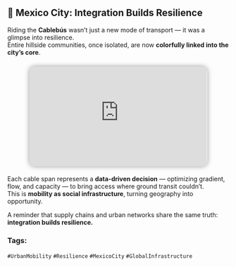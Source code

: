 ## 🚠 Mexico City: Integration Builds Resilience  

Riding the **Cablebús** wasn’t just a new mode of transport — it was a glimpse into resilience.  
Entire hillside communities, once isolated, are now **colorfully linked into the city’s core**.  

<div style="display:flex;justify-content:center;gap:10px;margin-bottom:20px;">
  <iframe
    src="https://www.youtube.com/embed/Lt2uvGaYW64"
    style="width:80%;aspect-ratio:16/9;border-radius:12px;box-shadow:0 0 12px rgba(0,0,0,0.4);overflow:hidden;margin-top:10px;"
    frameborder="0"
    allowfullscreen>
  </iframe>
</div>

Each cable span represents a **data-driven decision** — optimizing gradient, flow, and capacity — to bring access where ground transit couldn’t.  
This is **mobility as social infrastructure**, turning geography into opportunity.  

A reminder that supply chains and urban networks share the same truth:  
**integration builds resilience.**  

### **Tags:** 
`#UrbanMobility` `#Resilience` `#MexicoCity` `#GlobalInfrastructure`

